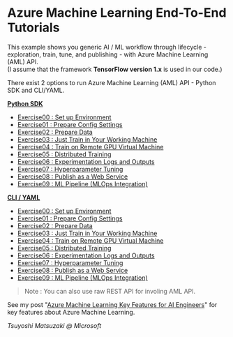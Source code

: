 # Azure Machine Learning End-To-End Tutorials

This example shows you generic AI / ML workflow through lifecycle - exploration, train, tune, and publishing - with Azure Machine Learning (AML) API.<br>
(I assume that the framework **TensorFlow version 1.x** is used in our code.)

There exist 2 options to run Azure Machine Learning (AML) API - Python SDK and CLI/YAML.

<ins>**Python SDK**</ins>

- [Exercise00 : Set up Environment](./notebooks/exercise00_setup_sdk.md)
- [Exercise01 : Prepare Config Settings](./notebooks/exercise01_prepare_config.ipynb)
- [Exercise02 : Prepare Data](./notebooks/exercise02_prepare_data.ipynb)
- [Exercise03 : Just Train in Your Working Machine](./notebooks/exercise03_train_simple.ipynb)
- [Exercise04 : Train on Remote GPU Virtual Machine](./notebooks/exercise04_train_remote.ipynb)
- [Exercise05 : Distributed Training](./notebooks/exercise05_train_distributed.ipynb)
- [Exercise06 : Experimentation Logs and Outputs](./notebooks/exercise06_experimentation.ipynb)
- [Exercise07 : Hyperparameter Tuning](./notebooks/exercise07_tune_hyperparameter.ipynb)
- [Exercise08 : Publish as a Web Service](./notebooks/exercise08_publish_model.ipynb)
- [Exercise09 : ML Pipeline (MLOps Integration)](./notebooks/exercise09_ml_pipeline.ipynb)

<ins>**CLI / YAML**</ins>

- [Exercise00 : Set up Environment](./cli_yaml/exercise00_setup_cli.md)
- [Exercise01 : Prepare Config Settings](./cli_yaml/exercise01_login_azure.ipynb)
- [Exercise02 : Prepare Data](./cli_yaml/exercise02_prepare_data.ipynb)
- [Exercise03 : Just Train in Your Working Machine](./cli_yaml/exercise03_train_simple.ipynb)
- [Exercise04 : Train on Remote GPU Virtual Machine](./cli_yaml/exercise04_train_remote.ipynb)
- [Exercise05 : Distributed Training](./cli_yaml/exercise05_train_distributed.ipynb)
- [Exercise06 : Experimentation Logs and Outputs](./cli_yaml/exercise06_experimentation.ipynb)
- [Exercise07 : Hyperparameter Tuning](./cli_yaml/exercise07_tune_hyperparameter.ipynb)
- [Exercise08 : Publish as a Web Service](./cli_yaml/exercise08_publish_model.ipynb)
- [Exercise09 : ML Pipeline (MLOps Integration)](./cli_yaml/exercise09_ml_pipeline.ipynb)

> Note : You can also use raw REST API for involing AML API.

See my post "[Azure Machine Learning Key Features for AI Engineers](https://tsmatz.wordpress.com/2018/11/20/azure-machine-learning-services/)" for key features about Azure Machine Learning.

*Tsuyoshi Matsuzaki @ Microsoft*
